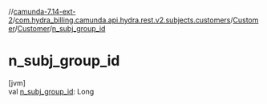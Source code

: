 //[camunda-7.14-ext-2](../../../../index.md)/[com.hydra_billing.camunda.api.hydra.rest.v2.subjects.customers](../../index.md)/[Customer](../index.md)/[Customer](index.md)/[n_subj_group_id](n_subj_group_id.md)

# n_subj_group_id

[jvm]\
val [n_subj_group_id](n_subj_group_id.md): Long
